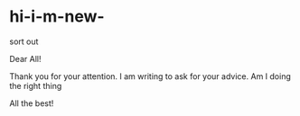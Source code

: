 # hi-i-m-new-
sort out

Dear All!
 
Thank you for your attention. I am writing to ask for your advice. Am I doing the right thing

All the best!
